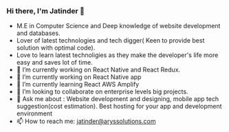 ### Hi there, I'm Jatinder 👋
- M.E in Computer Science and Deep knowledge of website development and databases.
- Lover of latest technologies and tech digger( Keen to provide best solution with optimal code).
- Love to learn latest technoligies as they make the developer's life more easy and saves lot of time.
- 🔭 I’m currently working on React Native and React Redux.
- 🔭 I’m currently working on React Native app
- 🌱 I’m currently learning React AWS Amplify
- 👯 I’m looking to collaborate on enterprise levels big projects.
- 💬 Ask me about : Website development and designing, mobile app tech suggestion(cost estimation). Best hosting for your app and development environment
- 📫 How to reach me: jatinder@aryssolutions.com


